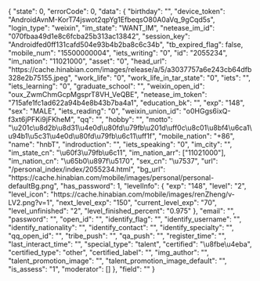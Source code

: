 {
	"state": 0,
	"errorCode": 0,
	"data": {
		"birthday": "",
		"device_token": "AndroidAvnM-KorT74jswot2qpYg1EfbeqsO80A0aVq_9gCqd5s",
		"login_type": "weixin",
		"im_state": "WANT_IM",
		"netease_im_id": "070fbaa49d1e8c6fcba25b313ac13842",
		"session_key": "Androidfed0ff131cafd504e93b4b2ba8c6c34b",
		"tb_expired_flag": false,
		"mobile_num": "15500000004",
		"iets_writing": "0",
		"id": "2055234",
		"im_nation": "11021000",
		"asset": "0",
		"head_url": "https:\/\/cache.hinabian.com\/images\/release\/a\/5\/a3037757a6e243cb64dfb328e2b75155.jpeg",
		"work_life": "0",
		"work_life_in_tar_state": "0",
		"iets": "",
		"iets_learning": "0",
		"graduate_school": "",
		"weixin_open_id": "oux_ZwmChmGcpMgsprT8VH_VeQBE",
		"netease_im_token": "715afe1fc1ad622a94b4e8b43b7ba4a1",
		"education_bk": "",
		"exp": "148",
		"sex": "MALE",
		"iets_reading": "0",
		"weixin_union_id": "o0HGgs6ixQ-f3xt6jPFKi9jFKheM",
		"qq": "",
		"hobby": "",
		"motto": "\u201c\u8d2b\u8d31\u4e0d\u80fd\u79fb\u201d\uff0c\u8c01\u8bf4\u6ca1\u94b1\u5c31\u4e0d\u80fd\u79fb\u6c11\uff1f",
		"mobile_nation": "+86",
		"name": "hnbT",
		"indroduction": "",
		"iets_speaking": "0",
		"im_city": "",
		"im_state_cn": "\u60f3\u79fb\u6c11",
		"im_nation_arr": ["11021000"],
		"im_nation_cn": "\u65b0\u897f\u5170",
		"sex_cn": "\u7537",
		"url": "\/personal_index\/index\/2055234.html",
		"bg_url": "https:\/\/cache.hinabian.com\/mobile\/images\/personal\/personal-defaultBg.png",
		"has_password": 1,
		"levelInfo": {
			"exp": "148",
			"level": "2",
			"level_icon": "https:\/\/cache.hinabian.com\/mobile\/images\/renZheng\/v-LV2.png?v=1",
			"next_level_exp": "150",
			"current_level_exp": "70",
			"level_unfinished": "2",
			"level_finished_percent": "0.975"
		},
		"email": "",
		"password": "",
		"open_id": "",
		"identify_flag": "",
		"identify_username": "",
		"identify_nationality": "",
		"identify_contact": "",
		"identify_specialty": "",
		"qq_open_id": "",
		"tribe_push": "",
		"qa_push": "",
		"register_time": "",
		"last_interact_time": "",
		"special_type": "talent",
		"certified": "\u8fbe\u4eba",
		"certified_type": "other",
		"certified_label": "",
		"img_author": "",
		"talent_promotion_image": "",
		"talent_promotion_image_default": "",
		"is_assess": "1",
		"moderator": []
	},
	"field": ""
}
